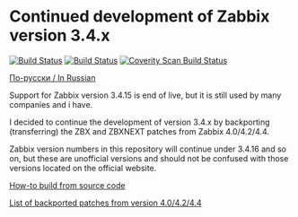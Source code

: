 # Continued development of Zabbix version 3.4.x

[![Build Status](https://travis-ci.org/CHERTS/zabbix_34x_next.svg?branch=master)](https://travis-ci.org/CHERTS/zabbix_34x_next) [![Build Status](https://ci.appveyor.com/api/projects/status/github/CHERTS/zabbix-34x-next)](https://ci.appveyor.com/api/projects/status/github/CHERTS/zabbix-34x-next) [![Coverity Scan Build Status](https://scan.coverity.com/projects/19344/badge.svg)](https://scan.coverity.com/projects/zabbix_34x_next)

[По-русски / In Russian](README.ru.md)

Support for Zabbix version 3.4.15 is end of live, but it is still used by many companies and i have.<br>

I decided to continue the development of version 3.4.x by backporting (transferring) the ZBX and ZBXNEXT patches from Zabbix 4.0/4.2/4.4.<br>

Zabbix version numbers in this repository will continue under 3.4.16 and so on, but these are unofficial versions and should not be confused with those versions located on the official website.<br>

[How-to build from source code](BUILD.md)

[List of backported patches from version 4.0/4.2/4.4](PATCHLIST.md)
